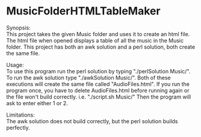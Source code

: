 # MusicFolderHTMLTableMaker

Synopsis:\
This project takes the given Music folder and uses it to create an html file. The html file when opened displays a table of all the music in the Music folder. This project has both an awk solution and a perl solution, both create the same file.

Usage:\
To use this program run the perl solution by typing "./perlSolution Music/". To run the awk solution type "./awkSolution Music/". Both of these executions will create the same file called "AudioFiles.html". If you run the program once, you have to delete AudioFiles.html before running again or the file won't build correctly.
i.e. "./script.sh Music/" Then the program will ask to enter either 1 or 2.

Limitations:\
The awk solution does not build correctly, but the perl solution builds perfectly.


